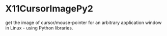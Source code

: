 # X11CursorImagePy2
get the image of cursor/mouse-pointer for an arbitrary application window in Linux - using Python libraries.
